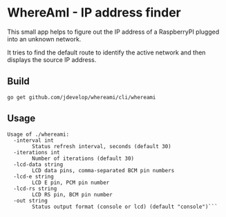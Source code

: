 # WhereAmI - IP address finder
This small app helps to figure out the IP address of a RaspberryPI plugged into an unknown network.
 
It tries to find the default route to identify the active network and then displays the source IP address.

## Build
`go get github.com/jdevelop/whereami/cli/whereami`

## Usage
```
Usage of ./whereami:
  -interval int
        Status refresh interval, seconds (default 30)
  -iterations int
        Number of iterations (default 30)
  -lcd-data string
        LCD data pins, comma-separated BCM pin numbers
  -lcd-e string
        LCD E pin, PCM pin number
  -lcd-rs string
        LCD RS pin, BCM pin number
  -out string
        Status output format (console or lcd) (default "console")```
